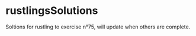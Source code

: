 # rustlingsSolutions


Soltions for rustling to exercise n°75, will update when others are complete.

